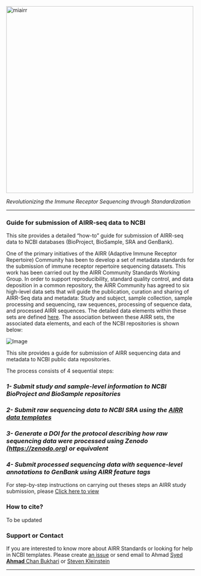 <img src="https://github.com/airr-community/airr-standards/blob/master/Images/miairr_logo.png" alt="miairr" width="500" />

<i>Revolutionizing the Immune Receptor Sequencing through Standardization</i>

***


### Guide for submission of AIRR-seq data to NCBI

This site provides a detailed “how-to” guide for submission of AIRR-seq data to NCBI databases (BioProject, BioSample, SRA and GenBank). 

One of the primary initiatives of the AIRR (Adaptive Immune Receptor Repertoire) Community has been to develop a set of metadata standards for the submission of immune receptor repertoire sequencing datasets. This work has been carried out by the AIRR Community Standards Working Group. In order to support reproducibility, standard quality control, and data deposition in a common repository, the AIRR Community has agreed to six high-level data sets that will guide the publication, curation and sharing of AIRR-Seq data and metadata: Study and subject, sample collection, sample processing and sequencing, raw sequences, processing of sequence data, and processed AIRR sequences. The detailed data elements within these sets are defined [here](https://github.com/airr-community/airr-standards/blob/master/AIRR_Minimal_Standard_Data_Elements.csv). The association between these AIRR sets, the associated data elements, and each of the NCBI repositories is shown below:

![Image](https://github.com/airr-community/airr-standards/blob/master/Images/dataelements.png)


This site provides a guide for submission of AIRR sequencing data and metadata to NCBI public data repositories.

The process consists of 4 sequential steps:

###  <i>1- Submit study and sample-level information to NCBI BioProject and BioSample repositories</i>
###  <i>2- Submit raw sequencing data to NCBI SRA using the <a href="https://github.com/airr-community/airr-standards/tree/master/NCBI%20Templates">AIRR data templates</a></i>
###  <i>3- Generate a DOI for the protocol describing how raw sequencing data were processed using  Zenodo (https://zenodo.org)  or equivalent</i>
###  <i>4- Submit processed sequencing data with sequence-level annotations to GenBank using AIRR feature tags</i>

For step-by-step instructions on carrying out theses steps an AIRR study submission, please <a href="https://www.overleaf.com/read/tytddwptgkhb#/41759617/">Click here to view</a>

### How to cite?

To be updated

### Support or Contact

If you are interested to know more about AIRR Standards or looking for help in NCBI templates. Please create <a href="https://github.com/airr-community/airr-standards/issues/new">an issue</a> or send email to Ahmad
<a href="mailto:ahmad.chan@yale.edu">Syed **Ahmad** Chan Bukhari</a> or <a href="mailto:steven.kleinstein@yale.edu">Steven Kleinstein</a>

***
